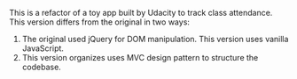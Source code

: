 This is a refactor of a toy app built by Udacity to track class attendance. This version differs from the original in two ways:
1) The original used jQuery for DOM manipulation. This version uses vanilla JavaScript. 
2) This version organizes uses MVC design pattern to structure the codebase. 
